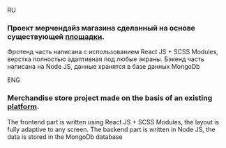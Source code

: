RU

### Проект мерчендайз магазина сделанный на основе существующей [площадки](https://row.yungleangear.com/).

Фротенд часть написана с использованием React JS + SCSS Modules, верстка полностью адаптивная под любые экраны.
Бэкенд часть написана на Node JS, данные хранятся в базе данных MongoDb

ENG

### Merchandise store project made on the basis of an existing [platform](https://row.yungleangear.com/).

The frontend part is written using React JS + SCSS Modules, the layout is fully adaptive to any screen.
The backend part is written in Node JS, the data is stored in the MongoDb database
